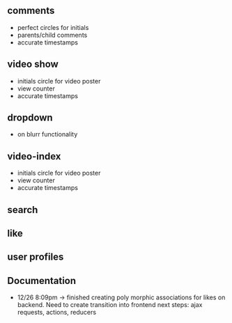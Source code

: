 ## comments 
- perfect circles for initials
- parents/child comments
- accurate timestamps

## video show 
- initials circle for video poster
- view counter 
- accurate timestamps

## dropdown
- on blurr functionality

## video-index
- initials circle for video poster
- view counter 
- accurate timestamps

## search

## like

## user profiles






## Documentation
- 12/26 8:09pm -> finished creating poly morphic associations for likes on backend. Need to create transition into frontend 
    next steps: ajax requests, actions, reducers